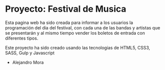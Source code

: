 # Proyecto: Festival de Musica

Esta pagina web ha sido creada para informar a los usuarios la programación del dia del festival, con cada una de las bandas y artistas que se presentarán y al mismo tiempo vender los boletos de entrada con diferentes tipos.

Este proyecto ha sido creado usando las tecnologias de HTML5, CSS3, SASS, Gulp y Javascript

- Alejandro Mora
